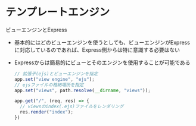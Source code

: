 # テンプレートエンジン

ビューエンジンとExpress

- 基本的にはどのビューエンジンを使うとしても、ビューエンジンがExpressに対応しているのであれば、Express側からは特に意識する必要はない
- Expressからは簡易的にビューとそのエンジンを使用することが可能である

  ```js
  // 拡張子(ejs)とビューエンジンを指定
  app.set("view engine", "ejs");
  // ejsファイルの格納場所を指定
  app.set("views", path.resolve(__dirname, "views"));

  app.get("/", (req, res) => {
    // viewsのindex(.ejs)ファイルをレンダリング
    res.render("index");
  }) 
  ```